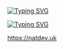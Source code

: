 [![Typing SVG](https://readme-typing-svg.herokuapp.com?lines=Hi+My+name+is+Nat;I+am+learning+front+end+development)](https://git.io/typing-svg)

[![Typing SVG](https://readme-typing-svg.herokuapp.com?duration=3000&lines=I+Know+Javascript;Python;Html;Css)](https://git.io/typing-svg)

https://natdev.uk

